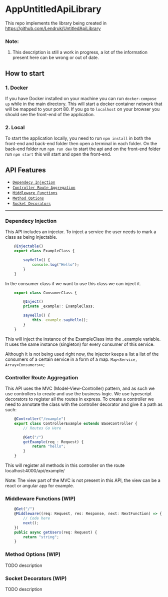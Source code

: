 # AppUntitledApiLibrary
This repo implements the library being created in https://github.com/Lendruk/UntitledApiLibrary

### Note:
1. This description is still a work in progress, a lot of the information present here can be wrong or out of date.

## How to start

### 1. Docker

If you have Docker installed on your machine you can run `docker-compose up` while in the main directory. This will start a docker container network that will be mapped to your port 80. If you go to `localhost` on your browser you should see the front-end of the application.

### 2. Local

To start the application locally, you need to run `npm install` in both the front-end and back-end folder then open a terminal in each folder. On the back-end folder run `npm run dev` to start the api and on the front-end folder run `npm start` this will start and open the front-end.

## API Features

- [`Dependecy Injection`](#Dependecy-Injection)
- [`Controller Route Aggregation`](#Controller-Route-Aggregation)
- [`Middleware Functions`](#Middleware-Functions-(WIP))
- [`Method Options`](#Method-Options-(WIP))
- [`Socket Decorators`](#Dependecy-Injection)

******

### Dependecy Injection
This API includes an injector.
To inject a service the user needs to mark a class as being injectable.
```typescript
    @Injectable()
    export class ExampleClass {

        sayHello() {
            console.log("Hello");
        }
    }
```
In the consumer class if we want to use this class we can inject it.
```typescript
    export class ConsumerClass {

        @Inject()
        private _example!: ExampleClass;

        sayHello() {
            this._example.sayHello();
        }
    }
```
This will inject the instance of the ExampleClass into the _example variable. It uses the same instance (singleton) for every consumer of this service.

Although it is not being used right now, the injector keeps a list a list of the consumers of a certain service in a form of a map. `Map<Service, Array<Consumers>>`;

### Controller Route Aggregation
This API uses the MVC (Model-View-Controller) pattern, and as such we use controllers to create and use the business logic.
We use typescript decorators to register all the routes in express. To create a controller we need to annotate the class with the controller decorator and give it a path as such:
```typescript
    @Controller("/example")
    export class ControllerExample extends BaseController {
        // Routes Go Here

        @Get("/")
        getExample(req : Request) {
            return "hello";
        }
    }
```
This will register all methods in this controller on the route localhost:4000/api/example/

Note:
The view part of the MVC is not present in this API, the view can be a react or angular app for example.
### Middleware Functions (WIP)
```typescript
    @Get("/")
    @Middleware((req: Request, res: Response, next: NextFunction) => {
        // Code here
        next();
    })
    public async getUsers(req: Request) {
        return "string";
    }
```
### Method Options (WIP)
TODO description
### Socket Decorators (WIP)
TODO description
